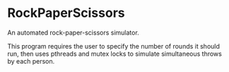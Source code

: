 # RockPaperScissors
An automated rock-paper-scissors simulator.

This program requires the user to specify the number of rounds it should run, then uses
pthreads and mutex locks to simulate simultaneous throws by each person.
